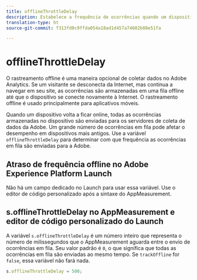 ```yaml
---
title: offlineThrottleDelay
description: Estabelece a frequência de ocorrências quando um dispositivo volta a ficar online.
translation-type: ht
source-git-commit: f313fd0c9ffda054a18ad1d457a74602b08e51fa

---
```



# offlineThrottleDelay

O rastreamento offline é uma maneira opcional de coletar dados no Adobe Analytics. Se um visitante se desconecta da Internet, mas continua a navegar em seu site, as ocorrências são armazenadas em uma fila offline até que o dispositivo se conecte novamente à Internet. O rastreamento offline é usado principalmente para aplicativos móveis.

Quando um dispositivo volta a ficar online, todas as ocorrências armazenadas no dispositivo são enviadas para os servidores de coleta de dados da Adobe. Um grande número de ocorrências em fila pode afetar o desempenho em dispositivos mais antigos. Use a variável `offlineThrottleDelay` para determinar com que frequência as ocorrências em fila são enviadas para a Adobe.

## Atraso de frequência offline no Adobe Experience Platform Launch

Não há um campo dedicado no Launch para usar essa variável. Use o editor de código personalizado após a sintaxe do AppMeasurement.

## s.offlineThrottleDelay no AppMeasurement e editor de código personalizado do Launch

A variável `s.offlineThrottleDelay` é um número inteiro que representa o número de milissegundos que o AppMeasurement aguarda entre o envio de ocorrências em fila. Seu valor padrão é `0`, o que significa que todas as ocorrências em fila são enviadas ao mesmo tempo. Se `trackOffline` for `false`, essa variável não fará nada.

```js
s.offlineThrottleDelay = 500;
```
